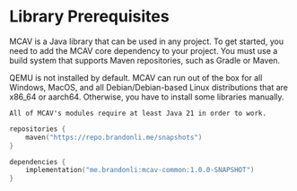 # Library Prerequisites

MCAV is a Java library that can be used in any project. To get started, you need to add the MCAV core dependency to your
project. You must use a build system that supports Maven repositories, such as Gradle or Maven.

QEMU is not installed by default. MCAV can run out of the box for all Windows, MacOS, and all Debian/Debian-based
Linux distributions that are x86_64 or aarch64. Otherwise, you have to install some libraries manually.

```{note}
All of MCAV's modules require at least Java 21 in order to work.
```

```kotlin
repositories {
    maven("https://repo.brandonli.me/snapshots")
}
```

```kotlin
dependencies {
    implementation("me.brandonli:mcav-common:1.0.0-SNAPSHOT")
}
```